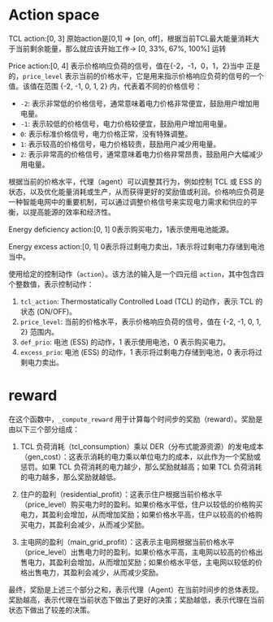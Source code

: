 # Action space

TCL action:[0, 3] 原始action是[0,1] => [on, off]，根据当前TCL最大能量消耗大于当前剩余能量，那么就应该开始工作-> [0, 33%, 67%, 100%] 运转



Price action:[0, 4] 表示价格响应负荷的信号，值在{-2，-1，0，1，2}当中 正是的，`price_level` 表示当前的价格水平，它是用来指示价格响应负荷的信号的一个值。该值在范围 {-2, -1, 0, 1, 2} 内，代表着不同的价格信号：

- `-2`: 表示非常低的价格信号，通常意味着电力价格非常便宜，鼓励用户增加用电量。
- `-1`: 表示较低的价格信号，电力价格较便宜，鼓励用户增加用电量。
- `0`: 表示标准价格信号，电力价格正常，没有特殊调整。
- `1`: 表示较高的价格信号，电力价格较贵，鼓励用户减少用电量。
- `2`: 表示非常高的价格信号，通常意味着电力价格非常昂贵，鼓励用户大幅减少用电量。

根据当前的价格水平，代理（agent）可以调整其行为，例如控制 TCL 或 ESS 的状态，以及优化能量消耗或生产，从而获得更好的奖励值或利润。价格响应负荷是一种智能电网中的重要机制，可以通过调整价格信号来实现电力需求和供应的平衡，以提高能源的效率和经济性。



Energy deficiency action:[0, 1] 0表示购买电力，1表示使用电池能源。



Energy excess action:[0, 1] 0表示将过剩电力卖出，1表示将过剩电力存储到电池当中。

使用给定的控制动作（`action`）。该方法的输入是一个四元组 `action`，其中包含四个整数值，表示控制动作：

1. `tcl_action`: Thermostatically Controlled Load (TCL) 的动作，表示 TCL 的状态 (ON/OFF)。
2. `price_level`: 当前的价格水平，表示价格响应负荷的信号，值在 {-2, -1, 0, 1, 2} 范围内。
3. `def_prio`: 电池 (ESS) 的动作，1 表示使用电池，0 表示购买电力。
4. `excess_prio`: 电池 (ESS) 的动作，1 表示将过剩电力存储到电池，0 表示将过剩电力卖出。

# reward

在这个函数中，`_compute_reward` 用于计算每个时间步的奖励（reward）。奖励是由以下三个部分组成：

1. TCL 负荷消耗（tcl_consumption）乘以 DER（分布式能源资源）的发电成本（gen_cost）：这表示消耗的电力乘以单位电力的成本，以此作为一个奖励或惩罚。如果 TCL 负荷消耗的电力越少，那么奖励就越高；如果 TCL 负荷消耗的电力越多，那么奖励就越低。

2. 住户的盈利（residential_profit）：这表示住户根据当前价格水平（price_level）购买电力时的盈利。如果价格水平低，住户以较低的价格购买电力，其盈利会增加，从而增加奖励；如果价格水平高，住户以较高的价格购买电力，其盈利会减少，从而减少奖励。

3. 主电网的盈利（main_grid_profit）：这表示主电网根据当前价格水平（price_level）出售电力时的盈利。如果价格水平高，主电网以较高的价格出售电力，其盈利会增加，从而增加奖励；如果价格水平低，主电网以较低的价格出售电力，其盈利会减少，从而减少奖励。

最终，奖励是上述三个部分之和，表示代理（Agent）在当前时间步的总体表现。奖励越高，表示代理在当前状态下做出了更好的决策；奖励越低，表示代理在当前状态下做出了较差的决策。